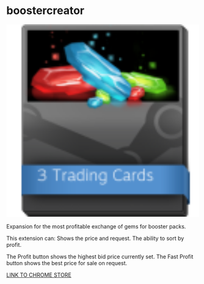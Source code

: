 # boostercreator

<p align="center" ><img width="600" src="https://github.com/16ROCK/boostercreator/blob/main/assets/icons/icon128.png?raw=true" onerror="this.src = 'https://github.com/16ROCK/boostercreator/blob/main/icon128.png?raw=true';"/></p>
Expansion for the most profitable exchange of gems for booster packs.

This extension can:
Shows the price and request.
The ability to sort by profit.

The Profit button shows the highest bid price currently set.
The Fast Profit button shows the best price for sale on request.

[LINK TO CHROME STORE](https://chrome.google.com/webstore/detail/steam-booster-packs-creat/knhicbficbafeombbgjfenfjfngmnann)
